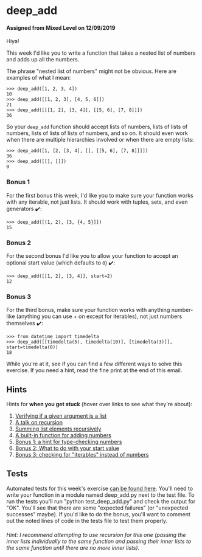 # deep_add
#### Assigned from Mixed Level on 12/09/2019

Hiya!

This week I'd like you to write a function that takes a nested list of numbers and adds up all the numbers.

The phrase "nested list of numbers" might not be obvious. Here are examples of what I mean:
```
>>> deep_add([1, 2, 3, 4])
10
>>> deep_add([[1, 2, 3], [4, 5, 6]])
21
>>> deep_add([[[1, 2], [3, 4]], [[5, 6], [7, 8]]])
36
```
So your `deep_add` function should accept lists of numbers, lists of lists of numbers, lists of lists of lists of numbers, and so on. It should even work when there are multiple hierarchies involved or when there are empty lists:
```
>>> deep_add([1, [2, [3, 4], [], [[5, 6], [7, 8]]]])
36
>>> deep_add([[], []])
0
```
### Bonus 1

For the first bonus this week, I'd like you to make sure your function works with any iterable, not just lists. It should work with tuples, sets, and even generators ✔️:
```
>>> deep_add([(1, 2), [3, {4, 5}]])
15
```
### Bonus 2

For the second bonus I'd like you to allow your function to accept an optional start value (which defaults to `0`) ✔️:
```
>>> deep_add([[1, 2], [3, 4]], start=2)
12
```
### Bonus 3

For the third bonus, make sure your function works with anything number-like (anything you can use + on except for iterables), not just numbers themselves ✔️:
```
>>> from datetime import timedelta
>>> deep_add([[timedelta(5), timedelta(10)], [timedelta(3)]], start=timedelta(0))
18
```
While you're at it, see if you can find a few different ways to solve this exercise. If you need a hint, read the fine print at the end of this email.

## Hints

Hints for **when you get stuck** (hover over links to see what they're about):

1. [Verifying if a given argument is a list](https://stackoverflow.com/a/26544117/2633215)
2. [A talk on recursion](https://www.youtube.com/watch?v=AfBqVVKg4GE)
3. [Summing list elements recursively](https://stackoverflow.com/questions/30214531/basics-of-recursion-in-python)
4. [A built-in function for adding numbers](https://treyhunner.com/2019/05/python-builtins-worth-learning/#sum)
5. [Bonus 1: a hint for type-checking numbers](https://docs.python.org/3/library/numbers.html#numbers.Number)
6. [Bonus 2: What to do with your start value](https://docs.python.org/3/library/functions.html#sum)
7. [Bonus 3: checking for "iterables" instead of numbers](https://stackoverflow.com/a/1952481/2633215)

## Tests

Automated tests for this week's exercise [can be found here](https://www.pythonmorsels.com/exercises/88b42186daf24c87ae2f7f68910d2933/tests/). You'll need to write your function in a module named deep_add.py next to the test file. To run the tests you'll run "python test_deep_add.py" and check the output for "OK". You'll see that there are some "expected failures" (or "unexpected successes" maybe). If you'd like to do the bonus, you'll want to comment out the noted lines of code in the tests file to test them properly.

###### Hint: I recommend attempting to use recursion for this one (passing the inner lists individually to the same function and passing their inner lists to the same function until there are no more inner lists).
